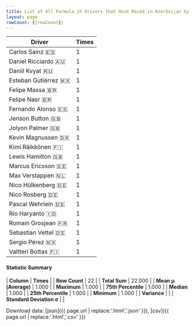 ```yaml
---
title: List of All Formula 1® Drivers that Have Raced in Azerbaijan by Number of Times
layout: page
rowCount: {{rowCount}}
---
```


| Driver | Times |
|--|--|
| Carlos Sainz 🇪🇸 | 1 |
| Daniel Ricciardo 🇦🇺 | 1 |
| Daniil Kvyat 🇷🇺 | 1 |
| Esteban Gutiérrez 🇲🇽 | 1 |
| Felipe Massa 🇧🇷 | 1 |
| Felipe Nasr 🇧🇷 | 1 |
| Fernando Alonso 🇪🇸 | 1 |
| Jenson Button 🇬🇧 | 1 |
| Jolyon Palmer 🇬🇧 | 1 |
| Kevin Magnussen 🇩🇰 | 1 |
| Kimi Räikkönen 🇫🇮 | 1 |
| Lewis Hamilton 🇬🇧 | 1 |
| Marcus Ericsson 🇸🇪 | 1 |
| Max Verstappen 🇳🇱 | 1 |
| Nico Hülkenberg 🇩🇪 | 1 |
| Nico Rosberg 🇩🇪 | 1 |
| Pascal Wehrlein 🇩🇪 | 1 |
| Rio Haryanto 🇮🇩 | 1 |
| Romain Grosjean 🇫🇷 | 1 |
| Sebastian Vettel 🇩🇪 | 1 |
| Sergio Pérez 🇲🇽 | 1 |
| Valtteri Bottas 🇫🇮 | 1 |

#### Statistic Summary

| **Column** | **Times** |
| **Row Count** | 22 |
| **Total Sum** | 22.000 |
| **Mean μ (Average)** | 1.000 |
| **Maximum** | 1.000 |
| **75th Percentile** | 1.000 |
| **Median** | 1.000 |
| **25th Percentile** | 1.000 |
| **Minimum** | 1.000 |
| **Variance** |  |
| **Standard Deviation σ** |  |

Download data: [json]({{ page.url | replace:'.html','.json' }}), [csv]({{ page.url | replace:'.html','.csv' }})
